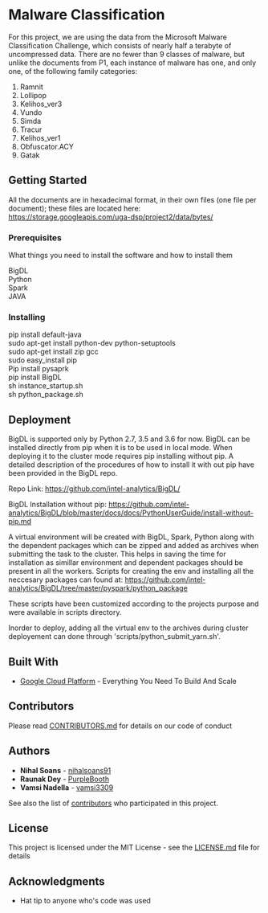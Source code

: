 # Malware Classification

For this project, we are using the data from the Microsoft Malware Classification Challenge,
which consists of nearly half a terabyte of uncompressed data. There are no fewer
than 9 classes of malware, but unlike the documents from P1, each instance of malware
has one, and only one, of the following family categories:

1. Ramnit
2. Lollipop
3. Kelihos_ver3
4. Vundo
5. Simda
6. Tracur
7. Kelihos_ver1
8. Obfuscator.ACY
9. Gatak

## Getting Started

All the documents are in hexadecimal format, in their own files (one file per document); these files are located here:
https://storage.googleapis.com/uga-dsp/project2/data/bytes/


### Prerequisites

What things you need to install the software and how to install them

BigDL  
Python  
Spark  
JAVA  

### Installing

pip install default-java   
sudo apt-get install python-dev python-setuptools     
sudo apt-get install zip gcc    
sudo easy_install pip    
Pip install pysaprk    
pip install BigDL    
sh instance_startup.sh   
sh python_package.sh   




## Deployment

BigDL is supported only by Python 2.7, 3.5 and 3.6 for now. 
BigDL can be installed directly from pip when it is to be used in local mode. When deploying it to the cluster mode requires pip installing without pip. A detailed description of the procedures of how to install it with out pip have been provided in the BigDL repo.

Repo Link:  https://github.com/intel-analytics/BigDL/

BigDL Installation without pip: https://github.com/intel-analytics/BigDL/blob/master/docs/docs/PythonUserGuide/install-without-pip.md

A virtual environment will be created with BigDL, Spark, Python along with the dependent packages which can be zipped and added as archives when submitting the task to the cluster. This helps in saving the time for installation as simillar environment and dependent packages should be present in all the workers. Scripts for creating the env and installing all the neccesary packages can found at:
          https://github.com/intel-analytics/BigDL/tree/master/pyspark/python_package
         
These scripts have been customized according to the projects purpose and were available in scripts directory. 

Inorder to deploy, adding all the virtual env to the archives during cluster deployement can done through 'scripts/python_submit_yarn.sh'.

## Built With

* [Google Cloud Platform](https://cloud.google.com/) - Everything You Need To Build And Scale

## Contributors

Please read [CONTRIBUTORS.md](https://github.com/dsp-uga/Margaret/blob/master/CONTRIBUTORS.md) for details on our code of conduct

## Authors

* **Nihal Soans** - [nihalsoans91](https://github.com/nihalsoans91)
* **Raunak Dey**  - [PurpleBooth](https://github.com/raun1)
* **Vamsi Nadella** - [vamsi3309](https://github.com/vamsi3309)

See also the list of [contributors](https://github.com/your/project/contributors) who participated in this project.

## License

This project is licensed under the MIT License - see the [LICENSE.md](LICENSE.md) file for details

## Acknowledgments

* Hat tip to anyone who's code was used

